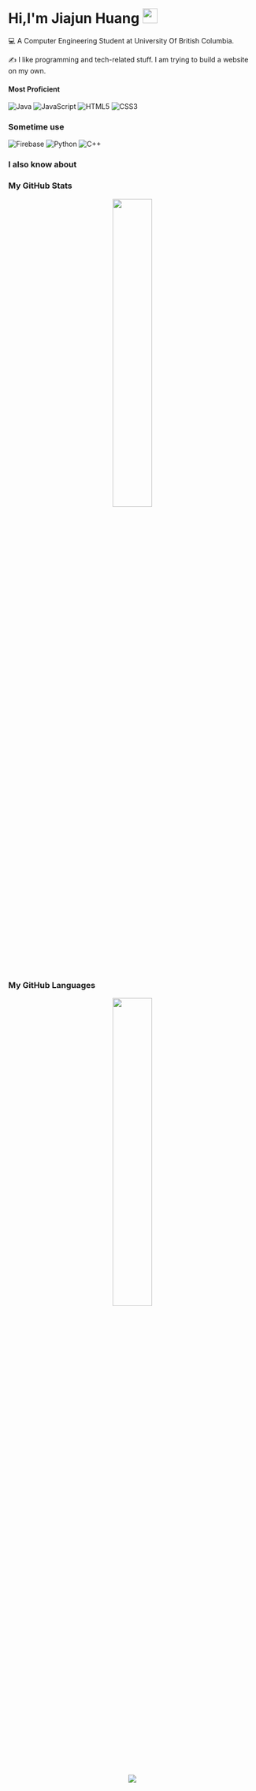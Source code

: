 # Hi,I'm Jiajun Huang  <img src="https://github.com/Light-City/Light-City/blob/main/wave.gif?raw=true" width="30px">
:computer: A Computer Engineering Student at University Of British Columbia.

:writing_hand: I like programming and tech-related stuff. I am trying to build a website on my own.



#### Most Proficient
![Java](https://user-images.githubusercontent.com/25181517/117201156-9a724800-adec-11eb-9a9d-3cd0f67da4bc.png)
![JavaScript](https://user-images.githubusercontent.com/25181517/117447155-6a868a00-af3d-11eb-9cfe-245df15c9f3f.png)
![HTML5](https://user-images.githubusercontent.com/25181517/192158954-f88b5814-d510-4564-b285-dff7d6400dad.png)
![CSS3](https://user-images.githubusercontent.com/25181517/183898674-75a4a1b1-f960-4ea9-abcb-637170a00a75.png)
### Sometime use 
![Firebase](https://user-images.githubusercontent.com/25181517/189716855-2c69ca7a-5149-4647-936d-780610911353.png)
![Python](https://img.shields.io/badge/-Python-black?style=flat-square&logo=Python)
![C++](https://img.shields.io/badge/-C++-00599C?style=flat-square&logo=c)
### I also know about 

<!---
Jiajun-Huang/Jiajun-Huang is a ✨ special ✨ repository because its `README.md` (this file) appears on your GitHub profile.
You can click the Preview link to take a look at your changes.
--->

### My GitHub Stats 
<div align="center"><img style="height: auto; width: 40%;" class="img" src="https://github-readme-stats.vercel.app/api?username=Jiajun-Huang&theme=radical&show_icons=true&include_all_commits=true&hide_border=true" /></div>


### My GitHub Languages
<div align="center"><img style="height: auto; width: 40%;" class="img" src="https://github-readme-stats.vercel.app/api/top-langs/?username=Jiajun-Huang&theme=radical&langs_count=8&layout=compact&hide_border=true" /></div>

<p align="center">
    <img src="https://github-profile-trophy.vercel.app/?username=JACK-ZHANG-coming&column=7&theme=onedark"/>
 </p>
